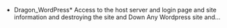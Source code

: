 * Dragon_WordPress*
Access to the host server and login page and site information and destroying the site and Down Any Wordpress site and...
